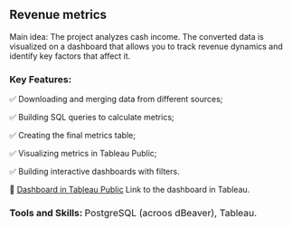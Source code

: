 ## Revenue metrics

Main idea: The project analyzes cash income. The converted data is visualized on a dashboard that allows you to track 
revenue dynamics and identify key factors that affect it.

### Key Features:

✅ Downloading and merging data from different sources;

✅ Building SQL queries to calculate metrics;

✅ Creating the final metrics table;

✅ Visualizing metrics in Tableau Public;

✅ Building interactive dashboards with filters.

📂 [Dashboard in Tableau Public](https://public.tableau.com/app/profile/vitalii.kalyta/viz/FinalprojectRevenuemetrics_17455955059690/Dashboard)
Link to the dashboard in Tableau.

### Tools and Skills: <span style="font-weight: lighter; font-size: 0,9em;">PostgreSQL (acroos dBeaver), Tableau.</span>